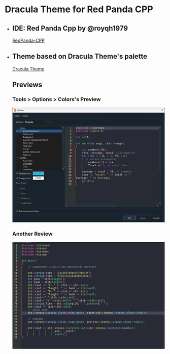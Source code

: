 # Dracula Theme for Red Panda CPP
- ## IDE: Red Panda Cpp by @royqh1979
    [RedPanda-CPP](https://github.com/royqh1979/RedPanda-CPP)
- ## Theme based on Dracula Theme's palette
    [Dracula Theme](https://github.com/dracula/dracula-theme)

    ## Previews

    ### Tools > Options > Colors's Preview
    ![](assets\review-in-settings.png)
    ### Another Review
    ![](assets/review.png)